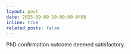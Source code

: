 ```yaml
---
layout: post
date: 2025-09-09 10:00:00-0400
inline: true
related_posts: false
---
```


PhD confirmation outcome deemed satisfactory.
